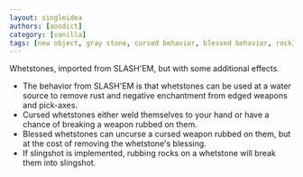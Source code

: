 ```yaml
---
layout: singleidea
authors: [aosdict]
category: [vanilla]
tags: [new object, gray stone, cursed behavior, blessed behavior, rock]
---
```

Whetstones, imported from SLASH'EM, but with some additional effects.
* The behavior from SLASH'EM is that whetstones can be used at a water source to remove rust and negative enchantment from edged weapons and pick-axes.
* Cursed whetstones either weld themselves to your hand or have a chance of breaking a weapon rubbed on them.
* Blessed whetstones can uncurse a cursed weapon rubbed on them, but at the cost of removing the whetstone's blessing.
* If slingshot is implemented, rubbing rocks on a whetstone will break them into slingshot.
